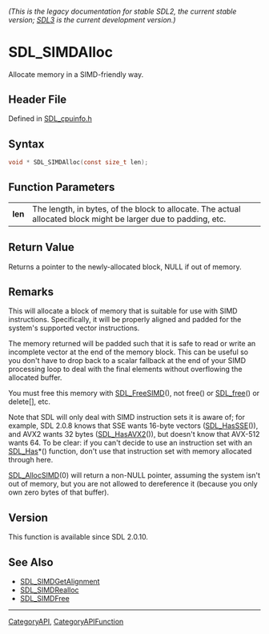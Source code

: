 ###### (This is the legacy documentation for stable SDL2, the current stable version; [SDL3](https://wiki.libsdl.org/SDL3/) is the current development version.)
# SDL_SIMDAlloc

Allocate memory in a SIMD-friendly way.

## Header File

Defined in [SDL_cpuinfo.h](https://github.com/libsdl-org/SDL/blob/SDL2/include/SDL_cpuinfo.h)

## Syntax

```c
void * SDL_SIMDAlloc(const size_t len);

```

## Function Parameters

|             |                                                                                                                 |
| ----------- | --------------------------------------------------------------------------------------------------------------- |
| **len**     | The length, in bytes, of the block to allocate. The actual allocated block might be larger due to padding, etc. |

## Return Value

Returns a pointer to the newly-allocated block, NULL if out of memory.

## Remarks

This will allocate a block of memory that is suitable for use with SIMD
instructions. Specifically, it will be properly aligned and padded for the
system's supported vector instructions.

The memory returned will be padded such that it is safe to read or write an
incomplete vector at the end of the memory block. This can be useful so you
don't have to drop back to a scalar fallback at the end of your SIMD
processing loop to deal with the final elements without overflowing the
allocated buffer.

You must free this memory with [SDL_FreeSIMD](SDL_FreeSIMD)(), not free()
or [SDL_free](SDL_free)() or delete[], etc.

Note that SDL will only deal with SIMD instruction sets it is aware of; for
example, SDL 2.0.8 knows that SSE wants 16-byte vectors
([SDL_HasSSE](SDL_HasSSE)()), and AVX2 wants 32 bytes
([SDL_HasAVX2](SDL_HasAVX2)()), but doesn't know that AVX-512 wants 64. To
be clear: if you can't decide to use an instruction set with an
[SDL_Has](SDL_Has)*() function, don't use that instruction set with memory
allocated through here.

[SDL_AllocSIMD](SDL_AllocSIMD)(0) will return a non-NULL pointer, assuming
the system isn't out of memory, but you are not allowed to dereference it
(because you only own zero bytes of that buffer).

## Version

This function is available since SDL 2.0.10.

## See Also

* [SDL_SIMDGetAlignment](SDL_SIMDGetAlignment)
* [SDL_SIMDRealloc](SDL_SIMDRealloc)
* [SDL_SIMDFree](SDL_SIMDFree)

----
[CategoryAPI](CategoryAPI), [CategoryAPIFunction](CategoryAPIFunction)

